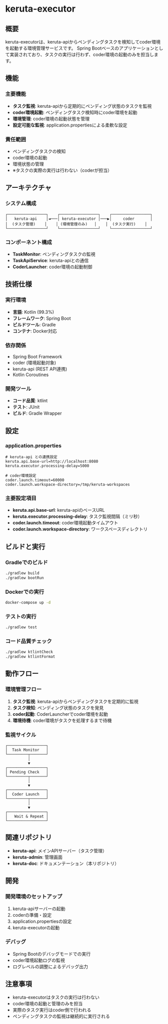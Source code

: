 # keruta-executor

## 概要

keruta-executorは、keruta-apiからペンディングタスクを検知してcoder環境を起動する環境管理サービスです。
Spring Bootベースのアプリケーションとして実装されており、タスクの実行は行わず、coder環境の起動のみを担当します。

## 機能

### 主要機能

- **タスク監視**: keruta-apiから定期的にペンディング状態のタスクを監視
- **coder環境起動**: ペンディングタスク検知時にcoder環境を起動
- **環境管理**: coder環境の起動状態を管理
- **設定可能な監視**: application.propertiesによる柔軟な設定

### 責任範囲

- ペンディングタスクの検知
- coder環境の起動
- 環境状態の管理
- ※タスクの実際の実行は行わない（coderが担当）

## アーキテクチャ

### システム構成

```
┌─────────────────┐    ┌─────────────────┐    ┌─────────────────┐
│   keruta-api    │◄───│ keruta-executor │───▶│     coder       │
│  (タスク管理)    │    │ (環境管理のみ)   │    │  (タスク実行)    │
└─────────────────┘    └─────────────────┘    └─────────────────┘
```

### コンポーネント構成

- **TaskMonitor**: ペンディングタスクの監視
- **TaskApiService**: keruta-apiとの通信
- **CoderLauncher**: coder環境の起動制御

## 技術仕様

### 実行環境

- **言語**: Kotlin (99.3%)
- **フレームワーク**: Spring Boot
- **ビルドツール**: Gradle
- **コンテナ**: Docker対応

### 依存関係

- Spring Boot Framework
- coder (環境起動対象)
- keruta-api (REST API連携)
- Kotlin Coroutines

### 開発ツール

- **コード品質**: ktlint
- **テスト**: JUnit
- **ビルド**: Gradle Wrapper

## 設定

### application.properties

```properties
# keruta-api との連携設定
keruta.api.base-url=http://localhost:8080
keruta.executor.processing-delay=5000

# coder環境設定
coder.launch.timeout=60000
coder.launch.workspace-directory=/tmp/keruta-workspaces
```

### 主要設定項目

- **keruta.api.base-url**: keruta-apiのベースURL
- **keruta.executor.processing-delay**: タスク監視間隔（ミリ秒）
- **coder.launch.timeout**: coder環境起動タイムアウト
- **coder.launch.workspace-directory**: ワークスペースディレクトリ

## ビルドと実行

### Gradleでのビルド

```bash
./gradlew build
./gradlew bootRun
```

### Dockerでの実行

```bash
docker-compose up -d
```

### テストの実行

```bash
./gradlew test
```

### コード品質チェック

```bash
./gradlew ktlintCheck
./gradlew ktlintFormat
```

## 動作フロー

### 環境管理フロー

1. **タスク監視**: keruta-apiからペンディングタスクを定期的に監視
2. **タスク検知**: ペンディング状態のタスクを発見
3. **coder起動**: CoderLauncherでcoder環境を起動
4. **環境待機**: coder環境がタスクを処理するまで待機

### 監視サイクル

```
┌─────────────────┐
│  Task Monitor   │
└─────────┬───────┘
          │
          ▼
┌─────────────────┐
│ Pending Check   │
└─────────┬───────┘
          │
          ▼
┌─────────────────┐
│  Coder Launch   │
└─────────┬───────┘
          │
          ▼
┌─────────────────┐
│   Wait & Repeat │
└─────────────────┘
```

## 関連リポジトリ

- **keruta-api**: メインAPIサーバー（タスク管理）
- **keruta-admin**: 管理画面
- **keruta-doc**: ドキュメンテーション（本リポジトリ）

## 開発

### 開発環境のセットアップ

1. keruta-apiサーバーの起動
2. coderの準備・設定
3. application.propertiesの設定
4. keruta-executorの起動

### デバッグ

- Spring Bootのデバッグモードでの実行
- coder環境起動ログの監視
- ログレベルの調整によるデバッグ出力

## 注意事項

- keruta-executorはタスクの実行は行わない
- coder環境の起動と管理のみを担当
- 実際のタスク実行はcoder側で行われる
- ペンディングタスクの監視は継続的に実行される